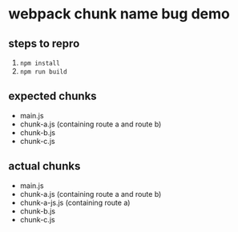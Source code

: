 # webpack chunk name bug demo

## steps to repro

1. `npm install`
2. `npm run build`

## expected chunks

- main.js
- chunk-a.js (containing route a and route b)
- chunk-b.js
- chunk-c.js

## actual chunks

- main.js
- chunk-a.js (containing route a and route b)
- chunk-a-js.js (containing route a)
- chunk-b.js
- chunk-c.js
